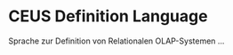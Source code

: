 CEUS Definition Language
========================

Sprache zur Definition von Relationalen OLAP-Systemen ...
